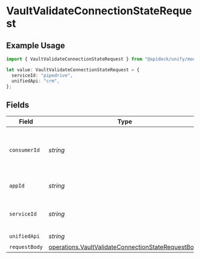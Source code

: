 # VaultValidateConnectionStateRequest

## Example Usage

```typescript
import { VaultValidateConnectionStateRequest } from "@apideck/unify/models/operations";

let value: VaultValidateConnectionStateRequest = {
  serviceId: "pipedrive",
  unifiedApi: "crm",
};
```

## Fields

| Field                                                                                                                    | Type                                                                                                                     | Required                                                                                                                 | Description                                                                                                              | Example                                                                                                                  |
| ------------------------------------------------------------------------------------------------------------------------ | ------------------------------------------------------------------------------------------------------------------------ | ------------------------------------------------------------------------------------------------------------------------ | ------------------------------------------------------------------------------------------------------------------------ | ------------------------------------------------------------------------------------------------------------------------ |
| `consumerId`                                                                                                             | *string*                                                                                                                 | :heavy_minus_sign:                                                                                                       | ID of the consumer which you want to get or push data from                                                               | test-consumer                                                                                                            |
| `appId`                                                                                                                  | *string*                                                                                                                 | :heavy_minus_sign:                                                                                                       | The ID of your Unify application                                                                                         | dSBdXd2H6Mqwfg0atXHXYcysLJE9qyn1VwBtXHX                                                                                  |
| `serviceId`                                                                                                              | *string*                                                                                                                 | :heavy_check_mark:                                                                                                       | Service ID of the resource to return                                                                                     | pipedrive                                                                                                                |
| `unifiedApi`                                                                                                             | *string*                                                                                                                 | :heavy_check_mark:                                                                                                       | Unified API                                                                                                              | crm                                                                                                                      |
| `requestBody`                                                                                                            | [operations.VaultValidateConnectionStateRequestBody](../../models/operations/vaultvalidateconnectionstaterequestbody.md) | :heavy_minus_sign:                                                                                                       | N/A                                                                                                                      |                                                                                                                          |